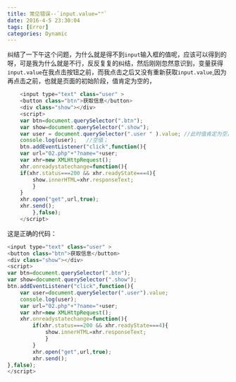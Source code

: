 ```yaml
---
title: 常见错误--`input.value=""`
date: 2016-4-5 23:30:04
tags: [Error]
categories: Dynamic
---
```


纠结了一下午这个问题，为什么就是得不到`input`输入框的值呢，应该可以得到的呀，可是我为什么就是不行，反反复复的纠结，然后刚刚忽然意识到，变量获得`input.value`在我点击按钮之前，而我点击之后又没有重新获取`input.value`,因为再点击之前，也就是页面的初始阶段，值肯定为空的，
<!-- more -->
```javascript
    <input type="text" class="user" >
    <button class="btn">获取信息</button>
    <div class="show"></div>
    <script>
    var btn=document.querySelector(".btn");
    var show=document.querySelector(".show");
    var user = document.querySelector(".user " ).value;	//此时值肯定为空，因为没有开始输入
    console.log(user);   //空值；
    btn.addEventListener("click",function(){
    var url="02.php"+"?name="+user;
    var xhr=new XMLHttpRequest();
    xhr.onreadystatechange=function(){
    if(xhr.status===200 && xhr.readyState===4){
   		show.innerHTML=xhr.responseText;
    	}
    }
    xhr.open("get",url,true);
    xhr.send();
    	},false);
    </script>
```

这是正确的代码：

```javascript
<input type="text" class="user" >
<button class="btn">获取信息</button>
<div class="show"></div>
<script>
var btn=document.querySelector(".btn");
var show=document.querySelector(".show");
btn.addEventListener("click",function(){
	var user=document.querySelector(".user").value;
	console.log(user);
	var url="02.php"+"?name="+user;
	var xhr=new XMLHttpRequest();
	xhr.onreadystatechange=function(){
	    if(xhr.status===200 && xhr.readyState===4){
	    	show.innerHTML=xhr.responseText;
	    	}
	    }
	    xhr.open("get",url,true);
	    xhr.send();
},false);
</script>
```

